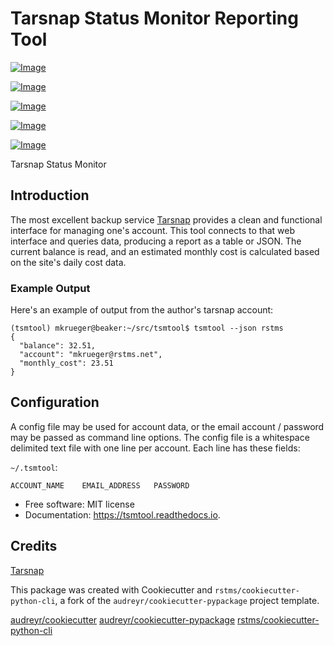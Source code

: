 # Tarsnap Status Monitor Reporting Tool


[![Image](https://img.shields.io/github/license/rstms/tsmtool)](https://raw.githubusercontent.com/rstms/tsmtool/master/LICENSE)

[![Image](https://img.shields.io/pypi/v/tsmtool.svg)](https://pypi.org/project/tsmtool/)

[![Image](https://circleci.com/gh/rstms/tsmtool/tree/master.svg?style=shield)](https://app.circleci.com/pipelines/github/rstms/tsmtool?branch=master&filter=all)

[![Image](https://readthedocs.org/projects/tsmtool/badge/?version=latest)](http://tsmtool.readthedocs.io/)

[![Image](https://pyup.io/repos/github/rstms/tsmtool/shield.svg)](https://pyup.io/account/repos/github/rstms/tsmtool/)

Tarsnap Status Monitor

## Introduction 
The most excellent backup service [Tarsnap](https://www.tarsnap.com) provides a clean
and functional interface for managing one's account.  This tool connects to that web
interface and queries data, producing a report as a table or JSON.  The current balance is
read, and an estimated monthly cost is calculated based on the site's daily cost data.

### Example Output
Here's an example of output from the author's tarsnap account:
```
(tsmtool) mkrueger@beaker:~/src/tsmtool$ tsmtool --json rstms
{
  "balance": 32.51,
  "account": "mkrueger@rstms.net",
  "monthly_cost": 23.51
}
```

## Configuration 
A config file may be used for account data, or the email account / password may be passed as command line options.
The config file is a whitespace delimited text file with one line per account.
Each line has these fields:

`~/.tsmtool`: 
```
ACCOUNT_NAME    EMAIL_ADDRESS   PASSWORD
```

* Free software: MIT license
* Documentation: https://tsmtool.readthedocs.io.



## Credits

[Tarsnap](https://www.tarsnap.com) 

This package was created with Cookiecutter and `rstms/cookiecutter-python-cli`, a fork of the `audreyr/cookiecutter-pypackage` project template.

[audreyr/cookiecutter](https://github.com/audreyr/cookiecutter)
[audreyr/cookiecutter-pypackage](https://github.com/audreyr/cookiecutter-pypackage)
[rstms/cookiecutter-python-cli](https://github.com/rstms/cookiecutter-python-cli)
